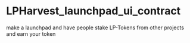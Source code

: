 # LPHarvest_launchpad_ui_contract

make a launchpad and have people stake LP-Tokens from other projects and earn your token
